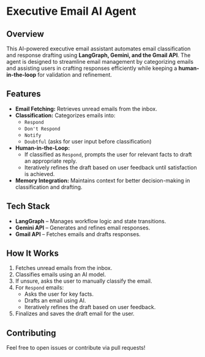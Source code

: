 # Executive Email AI Agent

## Overview
This AI-powered executive email assistant automates email classification and response drafting using **LangGraph, Gemini, and the Gmail API**. The agent is designed to streamline email management by categorizing emails and assisting users in crafting responses efficiently while keeping a **human-in-the-loop** for validation and refinement.

## Features
- **Email Fetching:** Retrieves unread emails from the inbox.
- **Classification:** Categorizes emails into:
  - `Respond`
  - `Don't Respond`
  - `Notify`
  - `Doubtful` (asks for user input before classification)
- **Human-in-the-Loop:**
  - If classified as `Respond`, prompts the user for relevant facts to draft an appropriate reply.
  - Iteratively refines the draft based on user feedback until satisfaction is achieved.
- **Memory Integration:** Maintains context for better decision-making in classification and drafting.

## Tech Stack
- **LangGraph** – Manages workflow logic and state transitions.
- **Gemini API** – Generates and refines email responses.
- **Gmail API** – Fetches emails and drafts responses.

## How It Works
1. Fetches unread emails from the inbox.
2. Classifies emails using an AI model.
3. If unsure, asks the user to manually classify the email.
4. For `Respond` emails:
   - Asks the user for key facts.
   - Drafts an email using AI.
   - Iteratively refines the draft based on user feedback.
5. Finalizes and saves the draft email for the user.


## Contributing
Feel free to open issues or contribute via pull requests!

